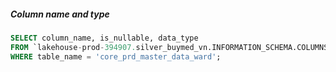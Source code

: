 
##### Column name and type

```sql
SELECT column_name, is_nullable, data_type
FROM `lakehouse-prod-394907.silver_buymed_vn.INFORMATION_SCHEMA.COLUMNS`
WHERE table_name = 'core_prd_master_data_ward';
```
